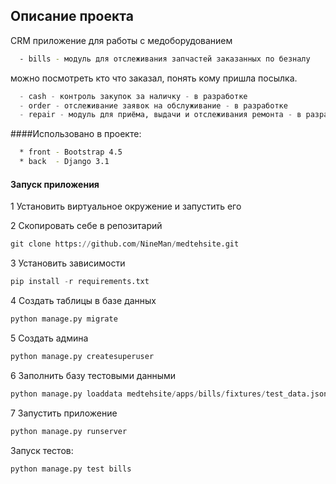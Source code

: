 ##  Описание проекта 

CRM приложение для работы с медоборудованием


```bash
  - bills - модуль для отслеживания запчастей заказанных по безналу
```
можно посмотреть кто что заказал, понять кому пришла посылка.

```python
  - cash - контроль закупок за наличку - в разработке
  - order - отслеживание заявок на обслуживание - в разработке
  - repair - модуль для приёма, выдачи и отслеживания ремонта - в разработке
```

####Использовано в проекте:

```bash
  * front - Bootstrap 4.5
  * back  - Django 3.1
```

#### Запуск приложения

1 Установить виртуальное окружение и запустить его

2 Скопировать себе в репозитарий 

```python
git clone https://github.com/NineMan/medtehsite.git
```

3 Установить зависимости
  
```python
pip install -r requirements.txt
```
    
4 Создать таблицы в базе данных 
  
```python
python manage.py migrate
```
    
5 Создать админа
  
```python
python manage.py createsuperuser
```
    
6 Заполнить базу тестовыми данными
  
```python
python manage.py loaddata medtehsite/apps/bills/fixtures/test_data.json
``` 

7 Запустить приложение
  
```python
python manage.py runserver
```

Запуск тестов:

```python
python manage.py test bills
```


